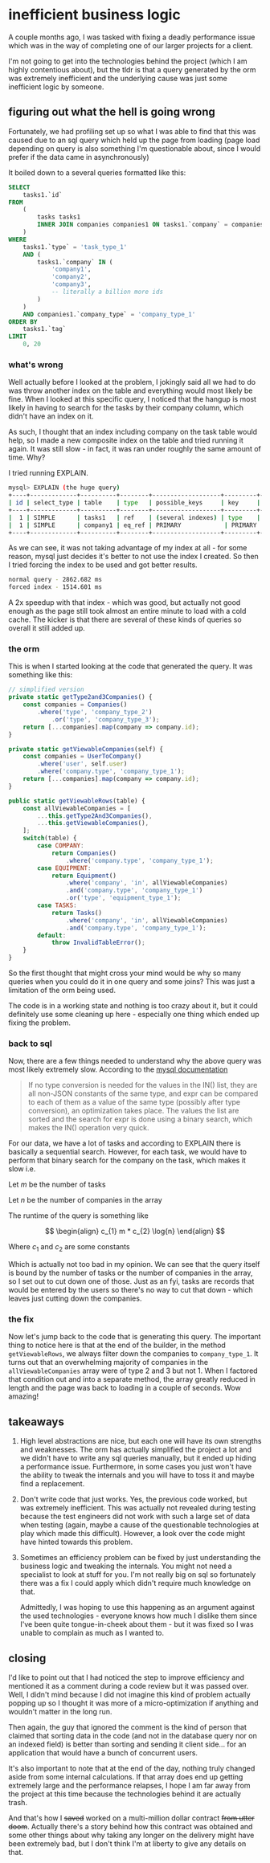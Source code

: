 # inefficient business logic

A couple months ago, I was tasked with fixing a deadly performance issue which
was in the way of completing one of our larger projects for a client.

I'm not going to get into the technologies behind the project (which I am highly
contentious about), but the tldr is that a query generated by the orm was
extremely inefficient and the underlying cause was just some inefficient logic
by someone.

## figuring out what the hell is going wrong

Fortunately, we had profiling set up so what I was able to find that this was
caused due to an sql query which held up the page from loading (page load
depending on query is also something I'm questionable about, since I would
prefer if the data came in asynchronously)

It boiled down to a several queries formatted like this:

```sql
SELECT
    tasks1.`id`
FROM
    (
        tasks tasks1
        INNER JOIN companies companies1 ON tasks1.`company` = companies1.`id`
    )
WHERE
    tasks1.`type` = 'task_type_1'
    AND (
        tasks1.`company` IN (
            'company1',
            'company2',
            'company3',
            -- literally a billion more ids
        )
    )
    AND companies1.`company_type` = 'company_type_1'
ORDER BY
    tasks1.`tag`
LIMIT
    0, 20
```

### what's wrong

Well actually before I looked at the problem, I jokingly said all we had to do
was throw another index on the table and everything would most likely be fine.
When I looked at this specific query, I noticed that the hangup is most likely
in having to search for the tasks by their company column, which didn't have an
index on it.

As such, I thought that an index including company on the task table would help,
so I made a new composite index on the table and tried running it again. It was
still slow - in fact, it was ran under roughly the same amount of time. Why?

I tried running EXPLAIN.

<!-- markdownlint-disable line-length -->

```sh
mysql> EXPLAIN (the huge query)
+----+-------------+----------+--------+-------------------+---------+---------+------------------------+------------+-------------------------------------------------------+
| id | select_type | table    | type   | possible_keys     | key     | key_len | ref                    | rows       | Extra                                                 |
+----+-------------+----------+--------+-------------------+---------+---------+------------------------+------------+-------------------------------------------------------+
|  1 | SIMPLE      | tasks1   | ref    | (several indexes) | type    | 243     | const                  | (>500,000) | Using index condition; Using where; Using filesort    |
|  1 | SIMPLE      | company1 | eq_ref | PRIMARY            | PRIMARY | 96      | service.tasks1.company | 1          | Using where                                           |
+----+-------------+----------+--------+-------------------+---------+---------+------------------------+------------+-------------------------------------------------------+
```

<!-- markdownlint-enable line-length -->

As we can see, it was not taking advantage of my index at all - for some reason,
mysql just decides it's better to not use the index I created. So then I tried
forcing the index to be used and got better results.

```sh
normal query - 2862.682 ms
forced index - 1514.601 ms
```

A 2x speedup with that index - which was good, but actually not good enough as
the page still took almost an entire minute to load with a cold cache. The
kicker is that there are several of these kinds of queries so overall it still
added up.

### the orm

This is when I started looking at the code that generated the query. It was
something like this:

```js
// simplified version
private static getType2and3Companies() {
    const companies = Companies()
        .where('type', 'company_type_2')
            .or('type', 'company_type_3');
    return [...companies].map(company => company.id);
}

private static getViewableCompanies(self) {
    const companies = UserToCompany()
        .where('user', self.user)
        .where('company.type', 'company_type_1');
    return [...companies].map(company => company.id);
}

public static getViewableRows(table) {
    const allViewableCompanies = [
        ...this.getType2And3Companies(),
        ...this.getViewableCompanies(),
    ];
    switch(table) {
        case COMPANY:
            return Companies()
                .where('company.type', 'company_type_1');
        case EQUIPMENT:
            return Equipment()
                .where('company', 'in', allViewableCompanies)
                .and('company.type', 'company_type_1')
                .or('type', 'equipment_type_1');
        case TASKS:
            return Tasks()
                .where('company', 'in', allViewableCompanies)
                .and('company.type', 'company_type_1');
        default:
            throw InvalidTableError();
    }
}
```

So the first thought that might cross your mind would be why so many queries
when you could do it in one query and some joins? This was just a limitation of
the orm being used.

The code is in a working state and nothing is too crazy about it, but it could
definitely use some cleaning up here - especially one thing which ended up
fixing the problem.

### back to sql

Now, there are a few things needed to understand why the above query was most
likely extremely slow. According to the
[mysql documentation](https://dev.mysql.com/doc/refman/8.0/en/comparison-operators.html#operator_in)

> If no type conversion is needed for the values in the IN() list, they are all
> non-JSON constants of the same type, and expr can be compared to each of them
> as a value of the same type (possibly after type conversion), an optimization
> takes place. The values the list are sorted and the search for expr is done
> using a binary search, which makes the IN() operation very quick.

For our data, we have a lot of tasks and according to EXPLAIN there is basically
a sequential search. However, for each task, we would have to perform that
binary search for the company on the task, which makes it slow i.e.

Let $m$ be the number of tasks

Let $n$ be the number of companies in the array

The runtime of the query is something like

$$
\begin{align}
c_{1} m * c_{2} \log{n}
\end{align}
$$

Where $c_{1}$ and $c_{2}$ are some constants

Which is actually not too bad in my opinion. We can see that the query itself is
bound by the number of tasks or the number of companies in the array, so I set
out to cut down one of those. Just as an fyi, tasks are records that would be
entered by the users so there's no way to cut that down - which leaves just
cutting down the companies.

### the fix

Now let's jump back to the code that is generating this query. The important
thing to notice here is that at the end of the builder, in the method
`getViewableRows`, we always filter down the companies to `company_type_1`. It
turns out that an overwhelming majority of companies in the
`allViewableCompanies` array were of type 2 and 3 but not 1. When I factored
that condition out and into a separate method, the array greatly reduced in
length and the page was back to loading in a couple of seconds. Wow amazing!

## takeaways

1. High level abstractions are nice, but each one will have its own strengths
   and weaknesses. The orm has actually simplified the project a lot and we
   didn't have to write any sql queries manually, but it ended up hiding a
   performance issue. Furthermore, in some cases you just won't have the ability
   to tweak the internals and you will have to toss it and maybe find a
   replacement.

2. Don't write code that just works. Yes, the previous code worked, but was
   extremely inefficient. This was actually not revealed during testing because
   the test engineers did not work with such a large set of data when testing
   (again, maybe a cause of the questionable technologies at play which made
   this difficult). However, a look over the code might have hinted towards this
   problem.

3. Sometimes an efficiency problem can be fixed by just understanding the
   business logic and tweaking the internals. You might not need a specialist to
   look at stuff for you. I'm not really big on sql so fortunately there was a
   fix I could apply which didn't require much knowledge on that.

    Admittedly, I was hoping to use this happening as an argument against the
    used technologies - everyone knows how much I dislike them since I've been
    quite tongue-in-cheek about them - but it was fixed so I was unable to
    complain as much as I wanted to.

## closing

I'd like to point out that I had noticed the step to improve efficiency and
mentioned it as a comment during a code review but it was passed over. Well, I
didn't mind because I did not imagine this kind of problem actually popping up
so I thought it was more of a micro-optimization if anything and wouldn't matter
in the long run.

Then again, the guy that ignored the comment is the kind of person that claimed
that sorting data in the code (and not in the database query nor on an indexed
field) is better than sorting and sending it client side... for an application
that would have a bunch of concurrent users.

It's also important to note that at the end of the day, nothing truly changed
aside from some internal calculations. If that array does end up getting
extremely large and the performance relapses, I hope I am far away from the
project at this time because the technologies behind it are actually trash.

And that's how I ~~saved~~ worked on a multi-million dollar contract ~~from
utter doom~~. Actually there's a story behind how this contract was obtained and
some other things about why taking any longer on the delivery might have been
extremely bad, but I don't think I'm at liberty to give any details on that.
